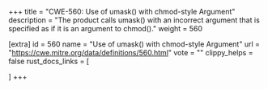 +++
title = "CWE-560: Use of umask() with chmod-style Argument"
description	= "The product calls umask() with an incorrect argument that is specified as if it is an argument to chmod()."
weight = 560

[extra]
id = 560
name = "Use of umask() with chmod-style Argument"
url = "https://cwe.mitre.org/data/definitions/560.html"
vote = ""
clippy_helps = false
rust_docs_links = [
	
]
+++


